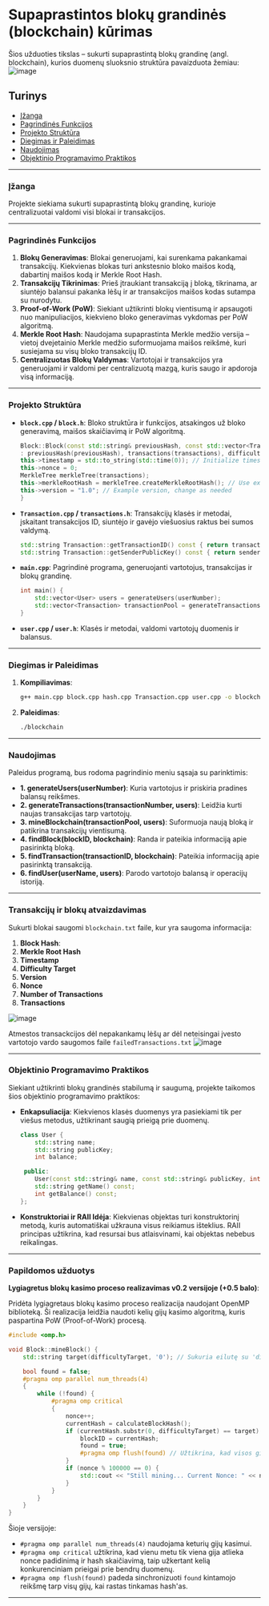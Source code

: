# Supaprastintos blokų grandinės (blockchain) kūrimas

Šios užduoties tikslas – sukurti supaprastintą blokų grandinę (angl. blockchain), kurios duomenų sluoksnio struktūra pavaizduota žemiau:
![image](https://github.com/user-attachments/assets/7a5c5534-75df-4f36-a55e-9321f404bb1a)

## Turinys

-   [Įžanga](#Įžanga)
-   [Pagrindinės Funkcijos](#Pagrindinės-Funkcijos)
-   [Projekto Struktūra](#Projekto-Struktūra)
-   [Diegimas ir Paleidimas](#Diegimas-ir-Paleidimas)
-   [Naudojimas](#Naudojimas)
-   [Objektinio Programavimo Praktikos](#Objektinio-Programavimo-Praktikos)

---

### Įžanga

Projekte siekiama sukurti supaprastintą blokų grandinę, kurioje centralizuotai valdomi visi blokai ir transakcijos.

---

### Pagrindinės Funkcijos

1. **Blokų Generavimas**: Blokai generuojami, kai surenkama pakankamai transakcijų. Kiekvienas blokas turi ankstesnio bloko maišos kodą, dabartinį maišos kodą ir Merkle Root Hash.
2. **Transakcijų Tikrinimas**: Prieš įtraukiant transakciją į bloką, tikrinama, ar siuntėjo balansui pakanka lėšų ir ar transakcijos maišos kodas sutampa su nurodytu.
3. **Proof-of-Work (PoW)**: Siekiant užtikrinti blokų vientisumą ir apsaugoti nuo manipuliacijos, kiekvieno bloko generavimas vykdomas per PoW algoritmą.
4. **Merkle Root Hash**: Naudojama supaprastinta Merkle medžio versija – vietoj dvejetainio Merkle medžio suformuojama maišos reikšmė, kuri susiejama su visų bloko transakcijų ID.
5. **Centralizuotas Blokų Valdymas**: Vartotojai ir transakcijos yra generuojami ir valdomi per centralizuotą mazgą, kuris saugo ir apdoroja visą informaciją.

---

### Projekto Struktūra

-   **`block.cpp` / `block.h`**: Bloko struktūra ir funkcijos, atsakingos už bloko generavimą, maišos skaičiavimą ir PoW algoritmą.

    ```cpp
    Block::Block(const std::string& previousHash, const std::vector<Transaction>& transactions, int difficultyTarget)
    : previousHash(previousHash), transactions(transactions), difficultyTarget(difficultyTarget) {
    this->timestamp = std::to_string(std::time(0)); // Initialize timestamp with current Unix time
    this->nonce = 0;
    MerkleTree merkleTree(transactions);
    this->merkleRootHash = merkleTree.createMerkleRootHash(); // Use existing MerkleTree class
    this->version = "1.0"; // Example version, change as needed
    }
    ```

-   **`Transaction.cpp` / `transactions.h`**: Transakcijų klasės ir metodai, įskaitant transakcijos ID, siuntėjo ir gavėjo viešuosius raktus bei sumos valdymą.

    ```cpp
    std::string Transaction::getTransactionID() const { return transactionID; }
    std::string Transaction::getSenderPublicKey() const { return senderPublicKey; }
    ```

-   **`main.cpp`**: Pagrindinė programa, generuojanti vartotojus, transakcijas ir blokų grandinę.

    ```cpp
    int main() {
        std::vector<User> users = generateUsers(userNumber);
        std::vector<Transaction> transactionPool = generateTransactions(transactionNumber, users);
    }
    ```

-   **`user.cpp` / `user.h`**: Klasės ir metodai, valdomi vartotojų duomenis ir balansus.

---

### Diegimas ir Paleidimas

1. **Kompiliavimas**:

    ```bash
    g++ main.cpp block.cpp hash.cpp Transaction.cpp user.cpp -o blockchain
    ```

2. **Paleidimas**:
    ```bash
    ./blockchain
    ```

---

### Naudojimas

Paleidus programą, bus rodoma pagrindinio meniu sąsaja su parinktimis:

-   **1. generateUsers(userNumber)**: Kuria vartotojus ir priskiria pradines balansų reikšmes.
-   **2. generateTransactions(transactionNumber, users)**: Leidžia kurti naujas transakcijas tarp vartotojų.
-   **3. mineBlockchain(transactionPool, users)**: Suformuoja naują bloką ir patikrina transakcijų vientisumą.
-   **4. findBlock(blockID, blockchain)**: Randa ir pateikia informaciją apie pasirinktą bloką.
-   **5. findTransaction(transactionID, blockchain)**: Pateikia informaciją apie pasirinktą transakciją.
-   **6. findUser(userName, users)**: Parodo vartotojo balansą ir operacijų istoriją.

---

### Transakcijų ir blokų atvaizdavimas

Sukurti blokai saugomi `blockchain.txt` faile, kur yra saugoma informacija:

1. **Block Hash**:
2. **Merkle Root Hash**
3. **Timestamp**
4. **Difficulty Target**
5. **Version**
6. **Nonce**
7. **Number of Transactions**
8. **Transactions**

![image](https://github.com/user-attachments/assets/f57d6713-6d5f-4b42-be04-e5f58e0fb516)

Atmestos transackcijos dėl nepakankamų lėšų ar dėl neteisingai įvesto vartotojo vardo saugomos faile `failedTransactions.txt`
![image](https://github.com/user-attachments/assets/6c7306a1-b3c4-41d8-aadb-d12ea3b7fb43)


---

### Objektinio Programavimo Praktikos

Siekiant užtikrinti blokų grandinės stabilumą ir saugumą, projekte taikomos šios objektinio programavimo praktikos:

-   **Enkapsuliacija**: Kiekvienos klasės duomenys yra pasiekiami tik per viešus metodus, užtikrinant saugią prieigą prie duomenų.

    ```cpp
    class User {
        std::string name;
        std::string publicKey;
        int balance;

     public:
        User(const std::string& name, const std::string& publicKey, int balance);
        std::string getName() const;
        int getBalance() const;
    };
    ```

-   **Konstruktoriai ir RAII Idėja**: Kiekvienas objektas turi konstruktorinį metodą, kuris automatiškai užkrauna visus reikiamus išteklius. RAII principas užtikrina, kad resursai bus atlaisvinami, kai objektas nebebus reikalingas.

---
### Papildomos užduotys

**Lygiagretus blokų kasimo proceso realizavimas v0.2 versijoje (+0.5 balo)**:

Pridėta lygiagretaus blokų kasimo proceso realizacija naudojant OpenMP biblioteką. Ši realizacija leidžia naudoti kelių gijų kasimo algoritmą, kuris paspartina PoW (Proof-of-Work) procesą.

```cpp
#include <omp.h>

void Block::mineBlock() {
    std::string target(difficultyTarget, '0'); // Sukuria eilutę su 'difficultyTarget' skaičiumi nulinių bitų

    bool found = false;
    #pragma omp parallel num_threads(4)
    {
        while (!found) {
            #pragma omp critical
            {
                nonce++;
                currentHash = calculateBlockHash();
                if (currentHash.substr(0, difficultyTarget) == target) {
                    blockID = currentHash;
                    found = true;
                    #pragma omp flush(found) // Užtikrina, kad visos gijos žino apie atnaujintą 'found' reikšmę
                }
                if (nonce % 100000 == 0) {
                    std::cout << "Still mining... Current Nonce: " << nonce << ", Current Hash: " << currentHash << std::endl;
                }
            }
        }
    }
}
```

Šioje versijoje:
- `#pragma omp parallel num_threads(4)` naudojama keturių gijų kasimui.
- `#pragma omp critical` užtikrina, kad vienu metu tik viena gija atlieka nonce padidinimą ir hash skaičiavimą, taip užkertant kelią konkurenciniam prieigai prie bendrų duomenų.
- `#pragma omp flush(found)` padeda sinchronizuoti `found` kintamojo reikšmę tarp visų gijų, kai rastas tinkamas hash'as.

---
